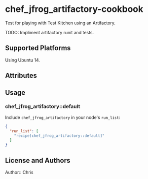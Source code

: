 # chef_jfrog_artifactory-cookbook

Test for playing with Test Kitchen using an Artifactory. 

TODO: Impliment artifactory runit and tests.

## Supported Platforms

Using Ubuntu 14. 

## Attributes

## Usage

### chef_jfrog_artifactory::default

Include `chef_jfrog_artifactory` in your node's `run_list`:

```json
{
  "run_list": [
    "recipe[chef_jfrog_artifactory::default]"
  ]
}
```

## License and Authors

Author:: Chris 

